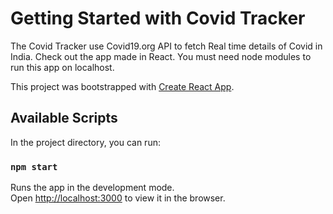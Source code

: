 # Getting Started with Covid Tracker

The Covid Tracker use Covid19.org API to fetch Real time details of Covid in India.
Check out the app made in React.
You must need node modules to run this app on localhost.

This project was bootstrapped with [Create React App](https://github.com/facebook/create-react-app).

## Available Scripts

In the project directory, you can run:

### `npm start`

Runs the app in the development mode.\
Open [http://localhost:3000](http://localhost:3000) to view it in the browser.


